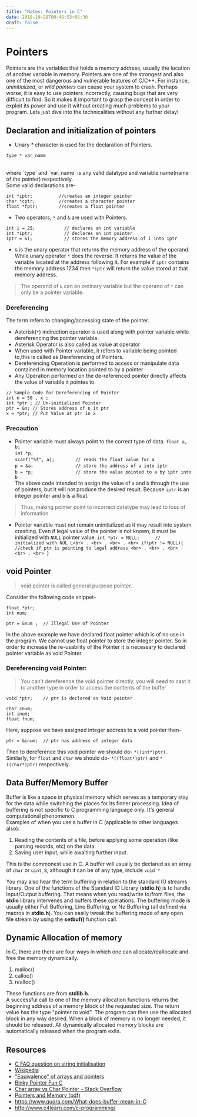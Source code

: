 ```yaml
---
title: "Notes: Pointers in C"
date: 2018-10-28T00:46:53+05:30
draft: false
---
```


# Pointers
Pointers are the variables that holds a memory address, usually the location of another variable in memory. Pointers are one of the strongest and also one of the most dangerous and vulnerable features of C/C++. For instance, *uninitialized*, or *wild pointers* can cause your system to crash. Perhaps worse, it is easy to use pointers incorrectly, causing bugs that are very difficult to find. So it makes it important to grasp the concept in order to exploit its power and use it without creating much problems to your program. Lets just dive into the technicalities without any further delay!

## Declaration and initialization of pointers
- Unary * character is used for the declaration of Pointers. <br>
```
type * var_name
```
<br>
where `type` and `var_name` is any valid datatype and variable name(name of the pointer) respectively. <br> Some valid declarations are-

`int *iptr;          //creates an integer pointer` <br>
`char *cptr;         //creates a character pointer` <br>
`float *fptr;        //creates a float pointer` <br>

- Two operators, `*` and `&` are used with Pointers.

```int i = 25;           // declares an int variable``` <br>
```int *iptr;            // declares an int pointer``` <br>
```iptr = &i;            // stores the memory address of i into iptr```

- `&` is the unary operator that returns the memory address of the operand. While unary operator `*` does the reverse. It returns the value of the variable located at the address following it. For example if `iptr` contains the memory address 1234 then `*iptr` will return the value stored at that memory address.

> The operand of `&` can an ordinary variable but the operand of `*` can only be a pointer variable.

### Dereferencing
The term refers to changing/accessing state of the pointer.

- Asterisk(`*`) indirection operator is used along with pointer variable while dereferencing the pointer variable.
- Asterisk Operator is also called as value at operator
- When used with Pointer variable, it refers to variable being pointed to,this is called as Dereferencing of Pointers.
- Dereferencing Operation is performed to access or manipulate data contained in memory location pointed to by a pointer
- Any Operation performed on the de-referenced pointer directly affects the value of variable it pointes to.

```// Sample Code for Dereferencing of Pointer``` <br>
```int n = 50 , x ;``` <br>
```int *ptr ; // Un-initialized Pointer``` <br>
```ptr = &n; // Stores address of n in ptr``` <br>
```x = *ptr; // Put Value at ptr in x``` <br>

### Precaution
- Pointer variable must always point to the correct type of data.
```float a, b;``` <br>
```int *p;``` <br>
```scanf("%f", a);        // reads the float value for a``` <br>
```p = &a;                // store the address of a into iptr``` <br>
```b = *p;                // store the value pointed to a by iptr into b``` <br>
The above code intended to assign the value of `a` and `b` through the use of pointers, but it will not produce the desired result. Because `iptr` is an integer pointer and `b` is a float.

> Thus, making pointer point to incorrect datatype may lead to loss of information.

- Pointer variable must not remain uninitialized as it may result into system crashing. Even if legal value of the pointer is not known, it must be initialized with `NULL` pointer value.
```int *ptr = NULL;      // initialized with NUL L<br> . <br> . <br> . <br> if(ptr != NULL){      //check if ptr is pointing to legal address <br> . <br> . <br> . <br> . <br> }```

## void Pointer
> void pointer is called general purpose pointer.

Consider the following code snippet-
```
float *ptr;
int num;

ptr = &num ;  // Illegal Use of Pointer
```
In the above example we have declared float pointer which is of no use in the program. We cannot use float pointer to store the integer pointer. So in order to increase the re-usability of the Pointer it is necessary to declared pointer variable as void Pointer.
### Dereferencing void Pointer:
> You can’t dereference the void pointer directly, you will need to cast it to another type in order to access the contents of the buffer

```
void *ptr;    // ptr is declared as Void pointer

char cnum;
int inum;
float fnum;
```
Here, suppose we have assigned integer address to a void pointer then-
```
ptr = &inum;  // ptr has address of integer data
```
Then to dereference this void pointer we should do- `*((int*)ptr)`. <br>
Similarly, for `float` and `char` we should do- `*((float*)ptr)` and
`*((char*)ptr)` respectively.

## Data Buffer/Memory Buffer
Buffer is like a space in physical memory which serves as a temporary stay for the data while switching the places for its finner processing. Idea of buffering is not specific to C programming language only. It's general computational phenomenon.<br>
Examples of when you use a buffer in C (applicable to other languages also):
1. Reading the contents of a file, before applying some operation (like parsing records, etc) on the data.
2. Saving user input, while awaiting further input.

This is the commonest use in C. A buffer will usually be declared as an array of `char` or `uint_8`, although it can be of any type, include `void *`

You may also hear the term buffering in relation to the standard IO streams library. One of the functions of the Standard IO Library (__stdio.h__) is to handle Input/Output buffering. That means when you read/write to/from files, the __stdio__ library intervenes and buffers these operations. The buffering mode is usually either Full Buffering, Line Buffering, or No Buffering (all defined via macros in __stdio.h__). You can easily tweak the buffering mode of any open file stream by using the __setbuf()__ function call.

## Dynamic Allocation of memory
In C, there are there are four ways in which one can allocate/reallocate and free the memory dynamically.
1. malloc()
2. calloc()
3. realloc()

These functions are from __stdlib.h__. <br>
A successful call to one of the memory allocation functions returns the beginning address of a memory block of the requested size. The return value has the type "pointer to void". The program can then use the allocated block in any way desired. When a block of memory is no longer needed, it should be released. All dynamically allocated memory blocks are automatically released when the program exits.



## Resources

- [C FAQ question on string initialisation](http://c-faq.com/decl/strlitinit.html)
- [Wikipedia](https://en.wikipedia.org/wiki/Pointer_(computer_programming))
- ["Equivalence" of arrays and pointers](http://c-faq.com/aryptr/aryptrequiv.html)
- [Binky Pointer Fun C](https://www.youtube.com/watch?v=5VnDaHBi8dM)
- [Char array vs Char Pointer - Stack Overflow](https://stackoverflow.com/questions/10186765/char-array-vs-char-pointer-in-c#10186799)
- [Pointers and Memory (pdf)](http://cslibrary.stanford.edu/102/PointersAndMemory.pdf)
- https://www.quora.com/What-does-buffer-mean-in-C
- http://www.c4learn.com/c-programming/
